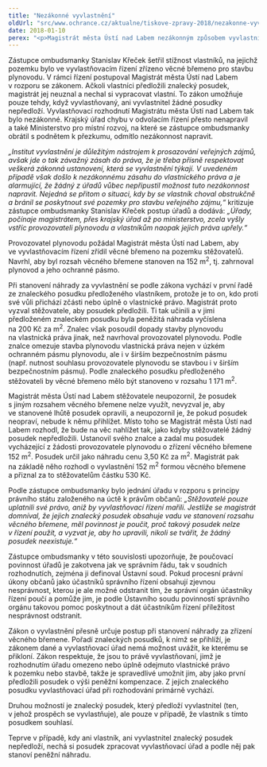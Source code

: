 ```yaml
---
title: "Nezákonné vyvlastnění"
oldUrl: "src/www.ochrance.cz/aktualne/tiskove-zpravy-2018/nezakonne-vyvlastneni"
date: 2018-01-10
perex: "<p>Magistrát města Ústí nad Labem nezákonným způsobem vyvlastnil kvůli plynovodu část pozemku a vlastníkům za to přiznal 530 Kč &ndash; přibližně šedesátkrát méně, než mohli podle svého znaleckého posudku obdržet. Chybu magistrátu nenapravil ani krajský úřad v odvolacím řízení a právo vlastníkům pozemku upřelo i Ministerstvo pro místní rozvoj. Takové jednání úřadů je v rozporu s principy právního státu založeného na úctě k právům občanů.</p>"
---
```


<!-- imported from the old website -->

<p>Zástupce ombudsmanky Stanislav Křeček šetřil stížnost vlastníků, na jejichž pozemku bylo ve vyvlastňovacím řízení zřízeno věcné břemeno pro stavbu plynovodu. V rámci řízení postupoval Magistrát města Ústí nad Labem v rozporu se zákonem. Ačkoli vlastníci předložili znalecký posudek, magistrát jej neuznal a nechal si vypracovat vlastní. To zákon umožňuje pouze tehdy, když vyvlastňovaný, ani vyvlastnitel žádné posudky nepředloží. Vyvlastňovací rozhodnutí Magistrátu města Ústí nad Labem tak bylo nezákonné. Krajský úřad chybu v odvolacím řízení přesto nenapravil a také Ministerstvo pro místní rozvoj, na které se zástupce ombudsmanky obrátil s podnětem k přezkumu, odmítlo nezákonnost napravit. </p> <p><i>„Institut vyvlastnění je důležitým nástrojem k prosazování veřejných zájmů, avšak jde o tak závažný zásah do práva, že je třeba přísně respektovat veškerá zákonná ustanovení, která se vyvlastnění týkají. V uvedeném případě však došlo k nezákonnému zásahu do vlastnického práva a je alarmující, že žádný z úřadů vůbec nepřipustil možnost tuto nezákonnost napravit. Nejedná se přitom o situaci, kdy by se vlastník choval obstrukčně a bránil se poskytnout své pozemky pro stavbu veřejného zájmu,“</i> kritizuje zástupce ombudsmanky Stanislav Křeček postup úřadů a dodává: <i>„Úřady, počínaje magistrátem, přes krajský úřad až po ministerstvo, zcela vyšly vstříc provozovateli plynovodu a vlastníkům naopak jejich práva upřely.“</i></p> <p>Provozovatel plynovodu požádal Magistrát města Ústí nad Labem, aby ve vyvlastňovacím řízení zřídil věcné břemeno na pozemku stěžovatelů. Navrhl, aby byl rozsah věcného břemene stanoven na 152 m<sup>2</sup>, tj. zahrnoval plynovod a jeho ochranné pásmo. </p> <p>Při stanovení náhrady za vyvlastnění se podle zákona vychází v první řadě ze znaleckého posudku předloženého vlastníkem, protože je to on, kdo proti své vůli přichází zčásti nebo úplně o vlastnické právo. Magistrát proto vyzval stěžovatele, aby posudek předložili. Ti tak učinili a v jimi předloženém znaleckém posudku byla peněžitá náhrada vyčíslena na 200 Kč za m<sup>2</sup>. Znalec však posoudil dopady stavby plynovodu na vlastnická práva jinak, než navrhoval provozovatel plynovodu. Podle znalce omezuje stavba plynovodu vlastnická práva nejen v úzkém ochranném pásmu plynovodu, ale i v širším bezpečnostním pásmu (např. nutnost souhlasu provozovatele plynovodu se stavbou i v širším bezpečnostním pásmu). Podle znaleckého posudku předloženého stěžovateli by věcné břemeno mělo být stanoveno v rozsahu 1 171 m<sup>2</sup>.</p> <p>Magistrát města Ústí nad Labem stěžovatele neupozornil, že posudek s jiným rozsahem věcného břemene nelze využít, nevyzval je, aby ve stanovené lhůtě posudek opravili, a neupozornil je, že pokud posudek neopraví, nebude k němu přihlížet. Místo toho se Magistrát města Ústí nad Labem rozhodl, že bude na věc nahlížet tak, jako kdyby stěžovatelé žádný posudek nepředložili. Ustanovil svého znalce a zadal mu posudek vycházející z žádosti provozovatele plynovodu o zřízení věcného břemene 152 m<sup>2</sup>. Posudek určil jako náhradu cenu 3,50 Kč za m<sup>2</sup>. Magistrát pak na základě něho rozhodl o vyvlastnění 152 m<sup>2</sup> formou věcného břemene a přiznal za to stěžovatelům částku 530 Kč.</p> <p>Podle zástupce ombudsmanky bylo jednání úřadu v rozporu s principy právního státu založeného na úctě k právům občanů: <i>„Stěžovatelé pouze uplatnili své právo, aniž by vyvlastňovací řízení mařili. Jestliže se magistrát domníval, že jejich znalecký posudek obsahuje vadu ve stanovení rozsahu věcného břemene, měl povinnost je poučit, proč takový posudek nelze v řízení použít, a vyzvat je, aby ho upravili, nikoli se tvářit, že žádný posudek neexistuje.“ </i></p> <p>Zástupce ombudsmanky v této souvislosti upozorňuje, že poučovací povinnost úřadů je zakotvena jak ve správním řádu, tak v soudních rozhodnutích, zejména ji definoval Ústavní soud. Pokud procesní právní úkony občanů jako účastníků správního řízení obsahují zjevnou nesprávnost, kterou je ale možné odstranit tím, že správní orgán účastníky řízení poučí a pomůže jim, je podle Ústavního soudu povinností správního orgánu takovou pomoc poskytnout a dát účastníkům řízení příležitost nesprávnost odstranit.</p> <p>Zákon o vyvlastnění přesně určuje postup při stanovení náhrady za zřízení věcného břemene. Pořadí znaleckých posudků, k nimž se přihlíží, je zákonem dané a vyvlastňovací úřad nemá možnost uvážit, ke kterému se přikloní. Zákon respektuje, že jsou to právě vyvlastňovaní, jimž je rozhodnutím úřadu omezeno nebo úplně odejmuto vlastnické právo k pozemku nebo stavbě, takže je spravedlivé umožnit jim, aby jako první předložili posudek o výši peněžní kompenzace. Z jejich znaleckého posudku vyvlastňovací úřad při rozhodování primárně vychází.</p> <p>Druhou možností je znalecký posudek, který předloží vyvlastnitel (ten, v jehož prospěch se vyvlastňuje), ale pouze v případě, že vlastník s tímto posudkem souhlasí.</p> Teprve v případě, kdy ani vlastník, ani vyvlastnitel znalecký posudek nepředloží, nechá si posudek zpracovat vyvlastňovací úřad a podle něj pak stanoví peněžní náhradu.
